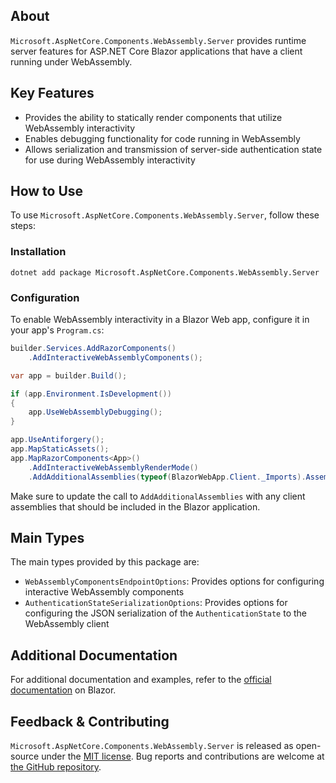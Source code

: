 ## About

`Microsoft.AspNetCore.Components.WebAssembly.Server` provides runtime server features for ASP.NET Core Blazor applications that have a client running under WebAssembly.

## Key Features

* Provides the ability to statically render components that utilize WebAssembly interactivity
* Enables debugging functionality for code running in WebAssembly
* Allows serialization and transmission of server-side authentication state for use during WebAssembly interactivity

## How to Use

To use `Microsoft.AspNetCore.Components.WebAssembly.Server`, follow these steps:

### Installation

```shell
dotnet add package Microsoft.AspNetCore.Components.WebAssembly.Server
```

### Configuration

To enable WebAssembly interactivity in a Blazor Web app, configure it in your app's `Program.cs`:

```csharp
builder.Services.AddRazorComponents()
    .AddInteractiveWebAssemblyComponents();

var app = builder.Build();

if (app.Environment.IsDevelopment())
{
    app.UseWebAssemblyDebugging();
}

app.UseAntiforgery();
app.MapStaticAssets();
app.MapRazorComponents<App>()
    .AddInteractiveWebAssemblyRenderMode()
    .AddAdditionalAssemblies(typeof(BlazorWebApp.Client._Imports).Assembly);
```

Make sure to update the call to `AddAdditionalAssemblies` with any client assemblies that should be included in the Blazor application.

## Main Types

The main types provided by this package are:

* `WebAssemblyComponentsEndpointOptions`: Provides options for configuring interactive WebAssembly components
* `AuthenticationStateSerializationOptions`: Provides options for configuring the JSON serialization of the `AuthenticationState` to the WebAssembly client

## Additional Documentation

For additional documentation and examples, refer to the [official documentation](https://learn.microsoft.com/aspnet/core/blazor) on Blazor.

## Feedback &amp; Contributing

`Microsoft.AspNetCore.Components.WebAssembly.Server` is released as open-source under the [MIT license](https://licenses.nuget.org/MIT). Bug reports and contributions are welcome at [the GitHub repository](https://github.com/dotnet/aspnetcore).
